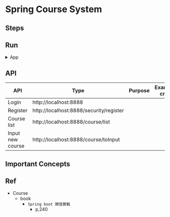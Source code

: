 # Spring Course System


## Steps


## Run

<details>
<summary>App</summary>

- Run ddl first

```bash
#---------------------------
# Run app
#---------------------------

# build
mvn package

# run
java -jar <built_jar>
```

</details>

## API

| API | Type | Purpose | Example cmd | Comment|
| ----- | -------- | ---- | ----- | ---- |
| Login | http://localhost:8888 | | |
| Register | http://localhost:8888/security/register | | |
| Course list | http://localhost:8888/course/list | | |
| Input new course | http://localhost:8888/course/toInput | | |


## Important Concepts

## Ref

- Course
    - book
        - `Spring boot 開發實戰`
            - p,240